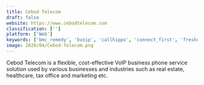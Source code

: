 ```yaml
---
title: Cebod Telecom
draft: false 
website: https://www.cebodtelecom.com
classification: ['']
platform: ['Web']
keywords: ['bmc_remedy', 'bvoip', 'callhippo', 'connect_first', 'freshcaller', 'jive', 'loop_communications', 'm-files', 'onsip', 'sonetel', 'talkdesk', 'vonage', 'windstream_holdings']
image: 2020/04/Cebod-Telecom.png
---
```

Cebod Telecom is a flexible, cost-effective VoIP business phone service solution used by various businesses and industries such as real estate, healthcare, tax office and marketing etc.